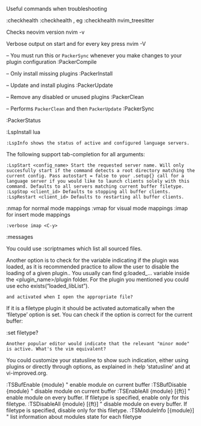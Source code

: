 Useful commands when troubleshooting

:checkhealth :checkhealth <pluginname> , eg :checkhealth
nvim\_treesitter

Checks neovim version nvim -v

Verbose output on start and for every key press nvim -V

– You must run this or `PackerSync` whenever you make changes to your
plugin configuration :PackerCompile

– Only install missing plugins :PackerInstall

– Update and install plugins :PackerUpdate

– Remove any disabled or unused plugins :PackerClean

– Performs `PackerClean` and then `PackerUpdate` :PackerSync

:PackerStatus

:LspInstall lua

    :LspInfo shows the status of active and configured language servers.

The following support tab-completion for all arguments:

    :LspStart <config_name> Start the requested server name. Will only succesfully start if the command detects a root directory matching the current config. Pass autostart = false to your .setup{} call for a language server if you would like to launch clients solely with this command. Defaults to all servers matching current buffer filetype.
    :LspStop <client_id> Defaults to stopping all buffer clients.
    :LspRestart <client_id> Defaults to restarting all buffer clients.

  :nmap for normal mode mappings
    :vmap for visual mode mappings
    :imap for insert mode mappings

    :verbose imap <C-y>

:messages

You could use :scriptnames which list all sourced files.

Another option is to check for the variable indicating if the plugin was
loaded, as it is recommended practice to allow the user to disable the
loading of a given plugin.. You usually can find g:loaded\_… variable
inside the <plugin_name>/plugin folder. For the plugin you mentioned you
could use echo exists(“loaded\_libList”).

    and activated when I open the appropriate file?

If it is a filetype plugin it should be activated automatically when the
‘filetype’ option is set. You can check if the option is correct for the
current buffer:

:set filetype?

    Another popular editor would indicate that the relevant "minor mode" is active. What's the vim equivalent?

You could customize your statusline to show such indication, either
using plugins or directly through options, as explained in :help
‘statusline’ and at vi-improved.org.

:TSBufEnable {module} " enable module on current buffer :TSBufDisable
{module} " disable module on current buffer :TSEnableAll {module}
\[{ft}\] " enable module on every buffer. If filetype is specified,
enable only for this filetype. :TSDisableAll {module} \[{ft}\] " disable
module on every buffer. If filetype is specified, disable only for this
filetype. :TSModuleInfo \[{module}\] " list information about modules
state for each filetype
